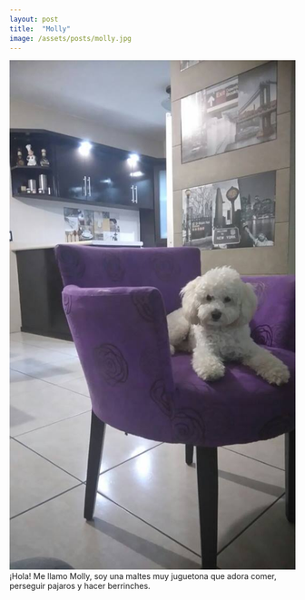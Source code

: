 ```yaml
---
layout: post
title:  "Molly"
image: /assets/posts/molly.jpg
---
```

![Molly](/assets/posts/molly.jpg)
¡Hola! Me llamo Molly, soy una maltes muy juguetona que adora comer, perseguir pajaros y hacer berrinches.
